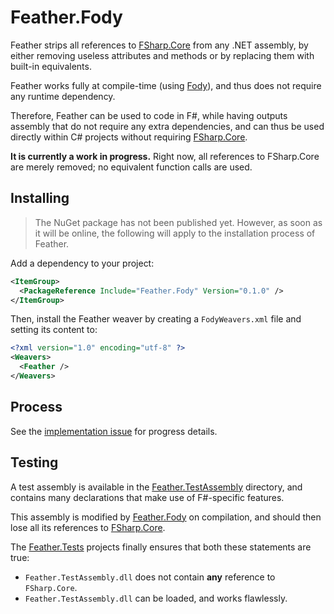 Feather.Fody
============

Feather strips all references to [FSharp.Core](https://www.nuget.org/packages/FSharp.Core)
from any .NET assembly, by either removing useless attributes and methods or by
replacing them with built-in equivalents.

Feather works fully at compile-time (using [Fody](https://github.com/Fody/Fody)), and thus
does not require any runtime dependency.

Therefore, Feather can be used to code in F#, while having outputs assembly that do not
require any extra dependencies, and can thus be used directly within C# projects without
requiring [FSharp.Core](https://www.nuget.org/packages/FSharp.Core).

**It is currently a work in progress.** Right now, all references to FSharp.Core are merely
removed; no equivalent function calls are used.

## Installing
> The NuGet package has not been published yet. However, as soon as it will be online, the
> following will apply to the installation process of Feather.

Add a dependency to your project:
```xml
<ItemGroup>
  <PackageReference Include="Feather.Fody" Version="0.1.0" />
</ItemGroup>
```

Then, install the Feather weaver by creating a `FodyWeavers.xml` file and setting its content
to:
```xml
<?xml version="1.0" encoding="utf-8" ?>
<Weavers>
  <Feather /> 
</Weavers>
```

## Process
See the [implementation issue](https://github.com/6A/Feather/issues/1) for progress details.

## Testing
A test assembly is available in the [Feather.TestAssembly](./Feather.TestAssembly) directory,
and contains many declarations that make use of F#-specific features.

This assembly is modified by [Feather.Fody](./Feather.Fody) on compilation, and should then
lose all its references to [FSharp.Core](https://www.nuget.org/packages/FSharp.Core).

The [Feather.Tests](./Feather.Tests) projects finally ensures that both these statements are true:
- `Feather.TestAssembly.dll` does not contain **any** reference to `FSharp.Core`.
- `Feather.TestAssembly.dll` can be loaded, and works flawlessly.
